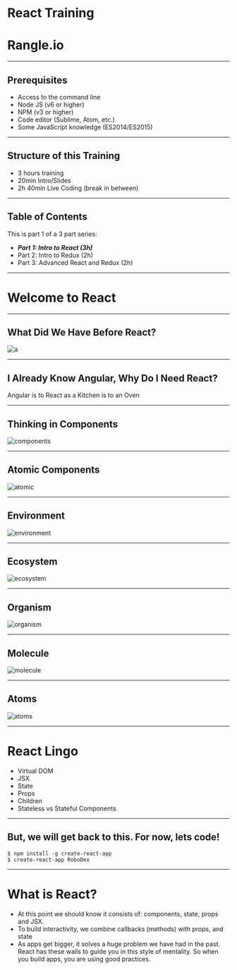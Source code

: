 # React Training

# Rangle.io

---

## Prerequisites

- Access to the command line
- Node JS (v6 or higher)
- NPM (v3 or higher)
- Code editor (Sublime, Atom, etc.)
- Some JavaScript knowledge (ES2014/ES2015)

---

## Structure of this Training

- 3 hours training
- 20min Intro/Slides
- 2h 40min Live Coding (break in between)

---

## Table of Contents

This is part 1 of a 3 part series:

- **_Part 1: Intro to React (3h)_**
- Part 2: Intro to Redux (2h)
- Part 3: Advanced React and Redux (2h)


---

# Welcome to React

---

## What Did We Have Before React?

![a](content/images/jquery.svg "jquery")

---

## I Already Know Angular, Why Do I Need React?

Angular is to React as a Kitchen is to an Oven

---

## Thinking in Components

![components](content/images/components.jpg "components")

---

## Atomic Components

![atomic](content/images/atomic-components.png "atomic")

---

## Environment

![environment](content/images/environment.png "environment")

---

## Ecosystem

![ecosystem](content/images/ecosystem.png "ecosystem")

---

## Organism

![organism](content/images/organism.jpg "organism")


---

## Molecule

![molecule](content/images/molecule.jpg "molecule")

---

## Atoms

![atoms](content/images/atoms.jpg "atoms")

---

# React Lingo

- Virtual DOM
- JSX
- State
- Props
- Children
- Stateless vs Stateful Components

---

## But, we will get back to this. For now, lets code!

```
$ npm install -g create-react-app
$ create-react-app RoboDex
```

---

# What is React?

- At this point we should know it consists of: components, state, props and JSX.
- To build interactivity, we combine callbacks (methods) with props, and state
- As apps get bigger, it solves a huge problem we have had in the past. React has these walls to guide you in this style of mentality. So when you build apps, you are using good practices.


